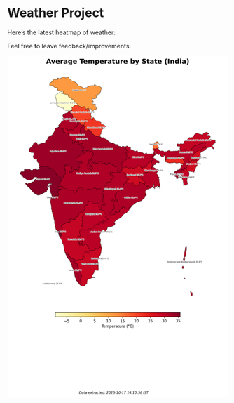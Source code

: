 # Weather Project

Here’s the latest heatmap of weather:

Feel free to leave feedback/improvements.

![India Heatmap](docs/assets/india_heatmap.png?v=F20106)

